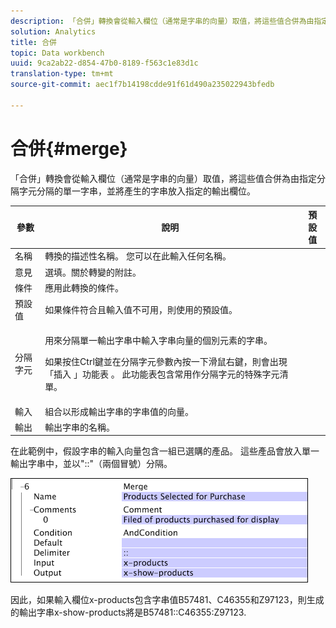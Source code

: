 ```yaml
---
description: 「合併」轉換會從輸入欄位（通常是字串的向量）取值，將這些值合併為由指定分隔字元分隔的單一字串，並將產生的字串放入指定的輸出欄位。
solution: Analytics
title: 合併
topic: Data workbench
uuid: 9ca2ab22-d854-47b0-8189-f563c1e83d1c
translation-type: tm+mt
source-git-commit: aec1f7b14198cdde91f61d490a235022943bfedb

---
```



# 合併{#merge}

「合併」轉換會從輸入欄位（通常是字串的向量）取值，將這些值合併為由指定分隔字元分隔的單一字串，並將產生的字串放入指定的輸出欄位。

<table id="table_2458E008C9A14B31A774E6819D07E9BE"> 
 <thead> 
  <tr> 
   <th colname="col1" class="entry"> 參數 </th> 
   <th colname="col2" class="entry"> 說明 </th> 
   <th colname="col3" class="entry"> 預設值 </th> 
  </tr> 
 </thead>
 <tbody> 
  <tr> 
   <td colname="col1"> 名稱 </td> 
   <td colname="col2"> 轉換的描述性名稱。 您可以在此輸入任何名稱。 </td> 
   <td colname="col3"></td> 
  </tr> 
  <tr> 
   <td colname="col1"> 意見 </td> 
   <td colname="col2"> 選填。關於轉變的附註。 </td> 
   <td colname="col3"></td> 
  </tr> 
  <tr> 
   <td colname="col1"> 條件 </td> 
   <td colname="col2"> 應用此轉換的條件。 </td> 
   <td colname="col3"></td> 
  </tr> 
  <tr> 
   <td colname="col1"> 預設值 </td> 
   <td colname="col2"> 如果條件符合且輸入值不可用，則使用的預設值。 </td> 
   <td colname="col3"></td> 
  </tr> 
  <tr> 
   <td colname="col1"> 分隔字元 </td> 
   <td colname="col2"> <p>用來分隔單一輸出字串中輸入字串向量的個別元素的字串。 </p> <p> 如果按住Ctrl鍵並在分隔字元參數內按一下滑鼠右鍵，則會出現「插入 <span class="wintitle"> 」功能表</span> 。 此功能表包含常用作分隔字元的特殊字元清單。 </p> </td> 
   <td colname="col3"></td> 
  </tr> 
  <tr> 
   <td colname="col1"> 輸入 </td> 
   <td colname="col2"> 組合以形成輸出字串的字串值的向量。 </td> 
   <td colname="col3"></td> 
  </tr> 
  <tr> 
   <td colname="col1"> 輸出 </td> 
   <td colname="col2"> 輸出字串的名稱。 </td> 
   <td colname="col3"></td> 
  </tr> 
 </tbody> 
</table>

在此範例中，假設字串的輸入向量包含一組已選購的產品。 這些產品會放入單一輸出字串中，並以&quot;::&quot;（兩個冒號）分隔。

![](assets/cfg_TransformationType_Merge.png)

因此，如果輸入欄位x-products包含字串值B57481、C46355和Z97123，則生成的輸出字串x-show-products將是B57481::C46355:Z97123.
